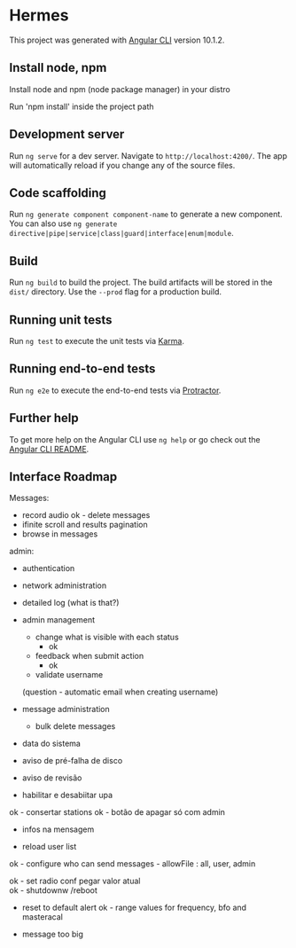 # Hermes

This project was generated with [Angular CLI](https://github.com/angular/angular-cli) version 10.1.2.

## Install node, npm
Install node and npm (node package manager) in your distro

Run 'npm install' inside the project path


## Development server

Run `ng serve` for a dev server. Navigate to `http://localhost:4200/`. The app will automatically reload if you change any of the source files.

## Code scaffolding

Run `ng generate component component-name` to generate a new component. You can also use `ng generate directive|pipe|service|class|guard|interface|enum|module`.

## Build

Run `ng build` to build the project. The build artifacts will be stored in the `dist/` directory. Use the `--prod` flag for a production build.

## Running unit tests

Run `ng test` to execute the unit tests via [Karma](https://karma-runner.github.io).

## Running end-to-end tests

Run `ng e2e` to execute the end-to-end tests via [Protractor](http://www.protractortest.org/).

## Further help

To get more help on the Angular CLI use `ng help` or go check out the [Angular CLI README](https://github.com/angular/angular-cli/blob/master/README.md).


## Interface Roadmap

Messages:
- record audio
ok - delete messages
- ifinite scroll and results pagination
- browse in messages

admin:

- authentication

- network administration

- detailed log (what is that?)

- admin management
    - change what is visible with each status
        - ok
    - feedback when submit action
        - ok
    - validate username

    (question - automatic email when creating username)

- message administration 
    - bulk delete messages


- data do sistema
- aviso de pré-falha de disco
- aviso de revisão
- habilitar e desabiitar upa

ok - consertar stations
ok - botão de apagar só com admin
- infos na mensagem

- reload user list

ok - configure who can send messages
    - allowFile : all, user, admin

ok - set radio conf  pegar valor atual  
ok - shutdownw /reboot
- reset to default alert
ok - range values for frequency, bfo and masteracal

- message too big






